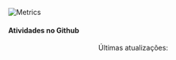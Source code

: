 ![Metrics](https://metrics.lecoq.io/mayannaoliveira?template=classic&isocalendar=1&languages=1&introduction=1&people=1&gists=1&followup=1&posts=1&tweets=1&isocalendar.duration=half-year&languages.limit=8&languages.sections=most-used&languages.colors=github&languages.threshold=0%25&languages.indepth=false&languages.categories=markup%2C%20programming&languages.recent.categories=markup%2C%20programming&languages.recent.load=300&languages.recent.days=14&introduction.title=true&people.limit=24&people.size=28&people.types=followers%2C%20following&people.identicons=false&people.shuffle=false&followup.sections=repositories&tweets.attachments=false&tweets.limit=2&tweets.user=oliveiramayanna&posts.source=hashnode&posts.descriptions=true&posts.covers=true&posts.limit=4&posts.user=mayannaoliveira&config.timezone=America%2FBahia)

#### Atividades no Github
<!--GITHUB_ACTIVITY:{"rows": 5}-->

<p align="center">
Últimas atualizações: 
<b><!--TIMESTAMP--></b>
</p>
